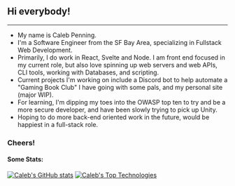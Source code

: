 ## Hi everybody!

---

- My name is Caleb Penning.
- I'm a Software Engineer from the SF Bay Area, specializing in Fullstack Web Development.
- Primarily, I do work in React, Svelte and Node. I am front end focused in my current role, but also love spinning up web servers and web APIs, CLI tools, working with Databases, and scripting. 
- Current projects I'm working on include a Discord bot to help automate a "Gaming Book Club" I have going with some pals, and my personal site (major WIP).
- For learning, I'm dipping my toes into the OWASP top ten to try and be a more secure developer, and have been slowly trying to pick up Unity. 
- Hoping to do more back-end oriented work in the future, would be happiest in a full-stack role.

### Cheers!

#### Some Stats:

[![Caleb's GitHub stats](https://github-readme-stats.vercel.app/api?username=CalebPenning&count_private=true&show_icons=true&theme=dracula&hide=issues)](https://github.com/anuraghazra/github-readme-stats)
[![Caleb's Top Technologies](https://github-readme-stats.vercel.app/api/top-langs/?username=CalebPenning&langs_count=12)](https://github.com/anuraghazra/github-readme-stats)



<!--
**CalebPenning/CalebPenning** is a ✨ _special_ ✨ repository because its `README.md` (this file) appears on your GitHub profile.

Here are some ideas to get you started:

- 🔭 I’m currently working on ...
- 🌱 I’m currently learning ...
- 👯 I’m looking to collaborate on ...
- 🤔 I’m looking for help with ...
- 💬 Ask me about ...
- 📫 How to reach me: ...
- 😄 Pronouns: ...
- ⚡ Fun fact: ...
-->
